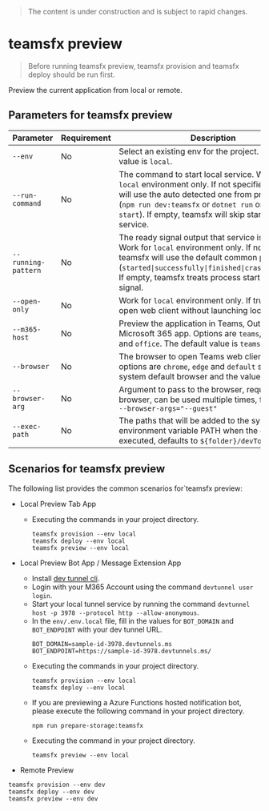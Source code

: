 > The content is under construction and is subject to rapid changes.

# teamsfx preview
> Before running teamsfx preview, teamsfx provision and teamsfx deploy should be run first.

Preview the current application from local or remote.

## Parameters for teamsfx preview
|Parameter|Requirement|Description|
|--|--|--|
|`--env`|No|Select an existing env for the project. The default value is `local`.|
|`--run-command`|No|The command to start local service. Work for `local` environment only. If not specified, teamsfx will use the auto detected one from project type (`npm run dev:teamsfx` or `dotnet run` or `func start`). If empty, teamsfx will skip starting local service.|
|`--running-pattern`|No|The ready signal output that service is launched. Work for `local` environment only. If not specified, teamsfx will use the default common pattern (`started\|successfully\|finished\|crashed\|failed`). If empty, teamsfx treats process start as ready signal.|
|`--open-only`|No|Work for `local` environment only. If true, directly open web client without launching local service.|
|`--m365-host`|No|Preview the application in Teams, Outlook or the Microsoft 365 app. Options are `teams`, `outlook` and `office`. The default value is `teams`.|
|`--browser`|No|The browser to open Teams web client. The options are `chrome`, `edge` and `default` such as system default browser and the value is `default`.|
|`--browser-arg`|No|Argument to pass to the browser, requires --browser, can be used multiple times, for example, `--browser-args="--guest"`|
|`--exec-path`| No | The paths that will be added to the system environment variable PATH when the command is executed, defaults to `${folder}/devTools/func`. |

## Scenarios for teamsfx preview
The following list provides the common scenarios for`teamsfx preview:
- Local Preview Tab App
  - Executing the commands in your project directory.
    ```shell
    teamsfx provision --env local
    teamsfx deploy --env local
    teamsfx preview --env local
    ```

- Local Preview Bot App / Message Extension App
  - Install [dev tunnel cli](https://aka.ms/teamsfx-install-dev-tunnel).
  - Login with your M365 Account using the command `devtunnel user login`.
  - Start your local tunnel service by running the command `devtunnel host -p 3978 --protocol http --allow-anonymous`.
  - In the `env/.env.local` file, fill in the values for `BOT_DOMAIN` and `BOT_ENDPOINT` with your dev tunnel URL.
    ```
    BOT_DOMAIN=sample-id-3978.devtunnels.ms
    BOT_ENDPOINT=https://sample-id-3978.devtunnels.ms/
    ```
  - Executing the commands in your project directory.
    ```shell
    teamsfx provision --env local
    teamsfx deploy --env local
    ```
  - If you are previewing a Azure Functions hosted notification bot, please execute the following command in your project directory.
    ```shell
    npm run prepare-storage:teamsfx
    ```
  - Executing the command in your project directory.
    ```shell
    teamsfx preview --env local
    ```

- Remote Preview
```shell
teamsfx provision --env dev
teamsfx deploy --env dev
teamsfx preview --env dev
```
